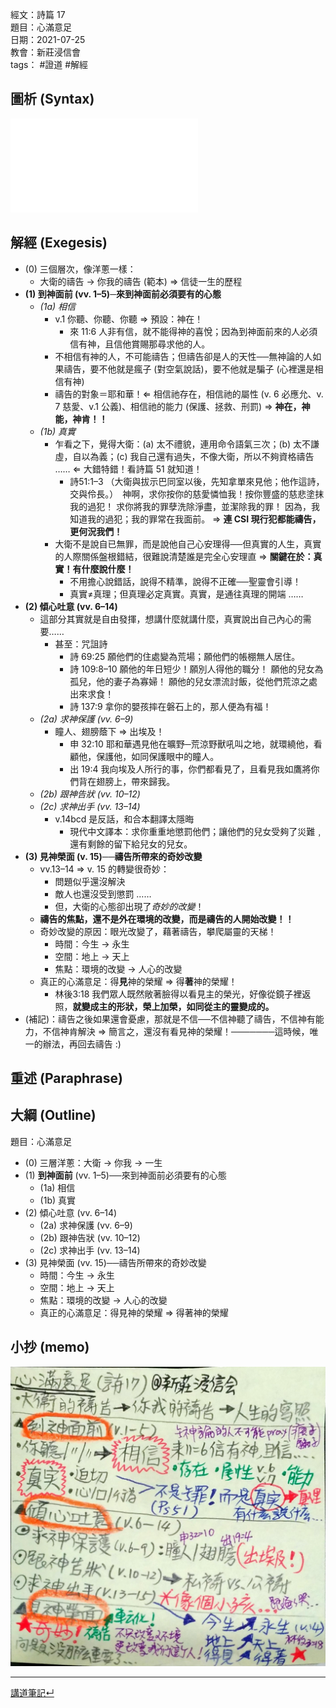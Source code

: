 經文：詩篇 17   
題目：心滿意足  
日期：2021-07-25  
教會：新莊浸信會  
tags： #證道  #解經  


## 圖析 (Syntax)
![images/Ps 17.pdf](images/Ps%2017.pdf)

## 解經 (Exegesis)
- (0) 三個層次，像洋蔥一樣：
	- 大衛的禱告 → 你我的禱告 (範本) ⇒ 信徒一生的歷程
- **(1) 到神面前 (vv. 1–5)─來到神面前必須要有的心態**
	- *(1a) 相信*
		- v.1 你聽、你聽、你聽 ⇒ 預設：神在！
			- 來 11:6 人非有信，就不能得神的喜悅；因為到神面前來的人必須信有神，且信他賞賜那尋求他的人。
		- 不相信有神的人，不可能禱告；但禱告卻是人的天性──無神論的人如果禱告，要不他就是瘋子 (對空氣說話)，要不他就是騙子 (心裡還是相信有神)
		- 禱告的對象＝耶和華！⇐ 相信祂存在，相信祂的屬性 (v. 6 必應允、v. 7 慈愛、v.1 公義)、相信祂的能力 (保護、拯救、刑罰) ⇒ **神在，神能，神肯！！**
	- *(1b) 真實*
		- 乍看之下，覺得大衛：(a) 太不禮貌，連用命令語氣三次；(b) 太不謙虛，自以為義；(c) 我自己還有過失，不像大衛，所以不夠資格禱告 …… ⇐ 大錯特錯！看詩篇 51 就知道！
			- 詩51:1–3 （大衛與拔示巴同室以後，先知拿單來見他；他作這詩，交與伶長。）　神啊，求你按你的慈愛憐恤我！按你豐盛的慈悲塗抹我的過犯！ 求你將我的罪孽洗除淨盡，並潔除我的罪！ 因為，我知道我的過犯；我的罪常在我面前。 ⇒ **連 CSI 現行犯都能禱告，更何況我們！**
		- 大衛不是說自已無罪，而是說他自己心安理得──但真實的人生，真實的人際關係盤根錯結，很難說清楚誰是完全心安理直 ⇒ **關鍵在於：真實！有什麼說什麼！**
			- 不用擔心說錯話，說得不精準，說得不正確──聖靈會引導！
			- 真實≠真理；但真理必定真實。真實，是通往真理的開端 ……
- **(2) 傾心吐意 (vv. 6–14)**
	- 這部分其實就是自由發揮，想講什麼就講什麼，真實說出自己內心的需要……
		- 甚至：咒詛詩
			- 詩 69:25 願他們的住處變為荒場；願他們的帳棚無人居住。 
			- 詩 109:8–10 願他的年日短少！願別人得他的職分！ 願他的兒女為孤兒，他的妻子為寡婦！ 願他的兒女漂流討飯，從他們荒涼之處出來求食！ 
			- 詩 137:9 拿你的嬰孩摔在磐石上的，那人便為有福！ 
	- *(2a) 求神保護 (vv. 6–9)*
		- 瞳人、翅膀蔭下 ⇒ 出埃及！
			- 申 32:10 耶和華遇見他在曠野─荒涼野獸吼叫之地，就環繞他，看顧他，保護他，如同保護眼中的瞳人。 
			- 出 19:4 我向埃及人所行的事，你們都看見了，且看見我如鷹將你們背在翅膀上，帶來歸我。 
	- *(2b) 跟神告狀 (vv. 10–12)*
	- *(2c) 求神出手 (vv. 13–14)*
		- v.14bcd 是反話，和合本翻譯太隱晦
			- 現代中文譯本：求你重重地懲罰他們；讓他們的兒女受夠了災難﹐還有剩餘的留下給兒女的兒女。
- **(3) 見神榮面 (v. 15)──禱告所帶來的奇妙改變**
	- vv.13–14 ⇒ v. 15 的轉變很奇妙：
		- 問題似乎還沒解決
		- 敵人也還沒受到懲罰 …… 
		- 但，大衛的心態卻出現了*奇妙的改變*！
	- **禱告的焦點，還不是外在環境的改變，而是禱告的人開始改變！！**
	- 奇妙改變的原因：眼光改變了，藉著禱告，攀爬屬靈的天梯！
		- 時間：今生 → 永生
		- 空間：地上 → 天上
		- 焦點：環境的改變 → 人心的改變
	- 真正的心滿意足：得**見**神的榮耀 ⇒ 得**著**神的榮耀！
		- 林後3:18 我們眾人既然敞著臉得以看見主的榮光，好像從鏡子裡返照，**就變成主的形狀，榮上加榮，如同從主的靈變成的。**
- (補記)：禱告之後如果還會憂慮，那就是不信──不信神聽了禱告，不信神有能力，不信神肯解決 ⇒ 簡言之，還沒有看見神的榮耀！───────這時候，唯一的辦法，再回去禱告 :)

## 重述 (Paraphrase)

## 大綱 (Outline)
題目：心滿意足
- (0) 三層洋蔥：大衛 → 你我 → 一生
- (1) **到神面前** (vv. 1–5)──來到神面前必須要有的心態
	- (1a) 相信
	- (1b) 真實
- (2) 傾心吐意 (vv. 6–14)
	- (2a) 求神保護 (vv. 6–9)
	- (2b) 跟神告狀 (vv. 10–12)
	- (2c) 求神出手 (vv. 13–14)
- (3) 見神榮面 (vv. 15)──禱告所帶來的奇妙改變
	- 時間：今生 → 永生
	- 空間：地上 → 天上
	- 焦點：環境的改變 → 人心的改變
	- 真正的心滿意足：得見神的榮耀 ⇒ 得著神的榮耀
	

## 小抄 (memo)
![images/2021-07-25-Psa.17-memo.jpg](images/2021-07-25-Psa.17-memo.jpg)


---
[講道筆記↵](README.md)


